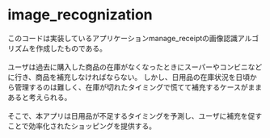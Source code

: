 # image_recognization

このコードは実装しているアプリケーションmanage_receiptの画像認識アルゴリズムを作成したものである。</br>
</br>
ユーザは過去に購入した商品の在庫がなくなったときにスーパーやコンビニなどに行き、商品を補充しなければならない。
しかし、日用品の在庫状況を日頃から管理するのは難しく、在庫が切れたタイミングで慌てて補充するケースがままあると考えられる。</br>
</br>
そこで、本アプリは日用品が不足するタイミングを予測し、ユーザに補充を促すことで効率化されたショッピングを提供する。</br>
